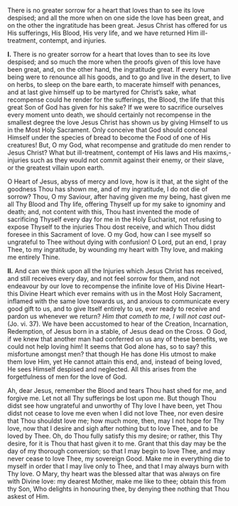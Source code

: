 
There is no greater sorrow for a heart that loves than to see its love despised; and all the more when on one side the love has been great, and on the other the ingratitude has been great. Jesus Christ has offered for us His sufferings, His Blood, His very life, and we have returned Him ill-treatment, contempt, and injuries.

**I\.** There is no greater sorrow for a heart that loves than to see its love despised; and so much the more when the proofs given of this love have been great, and, on the other hand, the ingratitude great. If every human being were to renounce all his goods, and to go and live in the desert, to live on herbs, to sleep on the bare earth, to macerate himself with penances, and at last give himself up to be martyred for Christ’s sake, what recompense could he render for the sufferings, the Blood, the life that this great Son of God has given for his sake? If we were to sacrifice ourselves every moment unto death, we should certainly not recompense in the smallest degree the love Jesus Christ has shown us by giving Himself to us in the Most Holy Sacrament. Only conceive that God should conceal Himself under the species of bread to become the Food of one of His creatures! But, O my God, what recompense and gratitude do men render to Jesus Christ? What but ill-treatment, contempt of His laws and His maxims,-injuries such as they would not commit against their enemy, or their slave, or the greatest villain upon earth.

O Heart of Jesus, abyss of mercy and love, how is it that, at the sight of the goodness Thou has shown me, and of my ingratitude, I do not die of sorrow? Thou, O my Saviour, after having given me my being, hast given me all Thy Blood and Thy life, offering Thyself up for my sake to ignominy and death; and, not content with this, Thou hast invented the mode of sacrificing Thyself every day for me in the Holy Eucharist, not refusing to expose Thyself to the injuries Thou dost receive, and which Thou didst foresee in this Sacrament of love. O my God, how can I see myself so ungrateful to Thee without dying with confusion! O Lord, put an end, I pray Thee, to my ingratitude, by wounding my heart with Thy love, and making me entirely Thine.

**II\.** And can we think upon all the Injuries which Jesus Christ has received, and still receives every day, and not feel sorrow for them, and not endeavour by our love to recompense the infinite love of His Divine Heart-this Divine Heart which ever remains with us in the Most Holy Sacrament, inflamed with the same love towards us, and anxious to communicate every good gift to us, and to give Itself entirely to us, ever ready to receive and pardon us whenever we return? _Him that cometh to me, I will not cast out_-(Jo. vi. 37). We have been accustomed to hear of the Creation, Incarnation, Redemption, of Jesus born in a stable, of Jesus dead on the Cross. O God, if we knew that another man had conferred on us any of these benefits, we could not help loving him! It seems that God alone has, so to say? this misfortune amongst men? that though He has done His utmost to make them love Him, yet He cannot attain this end, and, instead of being loved, He sees Himself despised and neglected. All this arises from the forgetfulness of men for the love of God.

Ah, dear Jesus, remember the Blood and tears Thou hast shed for me, and forgive me. Let not all Thy sufferings be lost upon me. But though Thou didst see how ungrateful and unworthy of Thy love I have been, yet Thou didst not cease to love me even when I did not love Thee, nor even desire that Thou shouldst love me; how much more, then, may I not hope for Thy love, now that I desire and sigh after nothing but to love Thee, and to be loved by Thee. Oh, do Thou fully satisfy this my desire; or rather, this Thy desire, for it is Thou that hast given it to me. Grant that this day may be the day of my thorough conversion; so that I may begin to love Thee, and may never cease to love Thee, my sovereign Good. Make me in everything die to myself in order that I may live only to Thee, and that I may always burn with Thy love. O Mary, thy heart was the blessed altar that was always on fire with Divine love: my dearest Mother, make me like to thee; obtain this from thy Son, Who delights in honouring thee, by denying thee nothing that Thou askest of Him.

